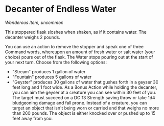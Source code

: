 
# Decanter of Endless Water

*Wonderous Item, uncommon*

This stoppered flask sloshes when shaken, as if it contains water. The decanter weighs 2 pounds.

You can use an action to remove the stopper and speak one of three Command words, whereupon an amount of fresh water or salt water (your choice) pours out of the flask. The Water stops pouring out at the start of your next turn. Choose from the following options:

* "Stream" produces 1 gallon of water
* "Fountain" produces 5 gallons of water 
* "Geyster" produces 30 gallons of water that gushes forth in a geyser 30 feet long and 1 foot wide. As a Bonus Action while holding the decanter, you can aim the geyser at a creature you can see within 30 feet of you. The target must succeed on a DC 13 Strength saving throw or take 1d4 bludgeoning damage and fall prone. Instead of a creature, you can target an object that isn't being worn or carried and that weighs no more than 200 pounds. The object is either knocked over or pushed up to 15 feet away from you.
